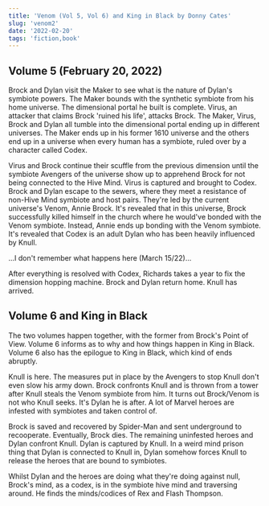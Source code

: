 ```yaml
---
title: 'Venom (Vol 5, Vol 6) and King in Black by Donny Cates'
slug: 'venom2'
date: '2022-02-20'
tags: 'fiction,book'
---
```


## Volume 5 (February 20, 2022)

Brock and Dylan visit the Maker to see what is the nature of Dylan's symbiote powers.  The Maker bounds with the synthetic symbiote from his home universe.  The dimensional portal he built is complete.  Virus, an attacker that claims Brock 'ruined his life', attacks Brock.  The Maker, Virus, Brock and Dylan all tumble into the dimensional portal ending up in different universes.  The Maker ends up in his former 1610 universe and the others end up in a universe when every human has a symbiote, ruled over by a character called Codex.

Virus and Brock continue their scuffle from the previous dimension until the symbiote Avengers of the universe show up to apprehend Brock for not being connected to the Hive Mind.  Virus is captured and brought to Codex.  Brock and Dylan escape to the sewers, where they meet a resistance of non-Hive Mind symbiote and host pairs.  They're led by the current universe's Venom, Annie Brock.  It's revealed that in this universe, Brock successfully killed himself in the church where he would've bonded with the Venom symbiote. Instead, Annie ends up bonding with the Venom symbiote.  It's revealed that Codex is an adult Dylan who has been heavily influenced by Knull.

...I don't remember what happens here (March 15/22)...

After everything is resolved with Codex, Richards takes a year to fix the dimension hopping machine.  Brock and Dylan return home.  Knull has arrived.

## Volume 6 and King in Black

The two volumes happen together, with the former from Brock's Point of View.  Volume 6 informs as to why and how things happen in King in Black.  Volume 6 also has the epilogue to King in Black, which kind of ends abruptly.

Knull is here.  The measures put in place by the Avengers to stop Knull don't even slow his army down.
Brock confronts Knull and is thrown from a tower after Knull steals the Venom symbiote from him.  It turns out Brock/Venom is not who Knull seeks.  It's Dylan he is after.  A lot of Marvel heroes are infested with symbiotes and taken control of.

Brock is saved and recovered by Spider-Man and sent underground to recooperate.  Eventually, Brock dies.  The remaining uninfested heroes and Dylan confront Knull.  Dylan is captured by Knull.  In a weird mind prison thing that Dylan is connected to Knull in, Dylan somehow forces Knull to release the heroes that are bound to symbiotes.

Whilst Dylan and the heroes are doing what they're doing against null, Brock's mind, as a codex, is in the symbiote hive mind and traversing around.  He finds the minds/codices of Rex and Flash Thompson.
